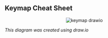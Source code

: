 ## Keymap Cheat Sheet

<div align="center">
  
  ![keymap drawio](https://github.com/sgallaghe1541/zmk-urchin/assets/61058279/e6b25bd9-dc31-427c-b24b-b82c4949f22f)
  
</div>

*This diagram was created using draw.io*  

